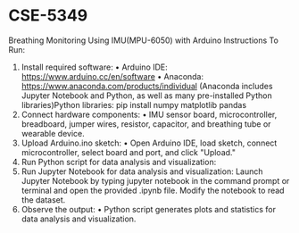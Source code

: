 # CSE-5349
Breathing Monitoring Using IMU(MPU-6050) with Arduino 
Instructions To Run:

1.	Install required software:
•	Arduino IDE: https://www.arduino.cc/en/software
•	Anaconda: https://www.anaconda.com/products/individual (Anaconda includes Jupyter Notebook and Python, as well as many pre-installed Python libraries)Python libraries: pip install numpy matplotlib pandas
2.	Connect hardware components:
•	IMU sensor board, microcontroller, breadboard, jumper wires, resistor, capacitor, and breathing tube or wearable device.
3.	Upload Arduino.ino sketch:
•	Open Arduino IDE, load sketch, connect microcontroller, select board and port, and click "Upload."
4.	Run Python script for data analysis and visualization:
5.	Run Jupyter Notebook for data analysis and visualization:
Launch Jupyter Notebook by typing jupyter notebook in the command prompt or terminal and open the provided .ipynb file.
Modify the notebook to read the dataset.
6.	Observe the output:
•	Python script generates plots and statistics for data analysis and visualization.
